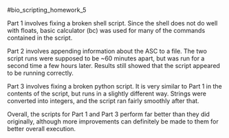 #bio_scripting_homework_5

Part 1 involves fixing a broken shell script. Since the shell does not do well with floats, basic calculator (bc) was used for many of the commands contained in the script.

Part 2 involves appending information about the ASC to a file. The two script runs were supposed to be ~60 minutes apart, but was run for a second time a few hours later. Results still showed that the script appeared to be running correctly.

Part 3 involves fixing a broken python script. It is very similar to Part 1 in the contents of the script, but runs in a slightly different way. Strings were converted into integers, and the script ran fairly smoothly after that.

Overall, the scripts for Part 1 and Part 3 perform far better than they did originally, although more improvements can definitely be made to them for better overall execution.
